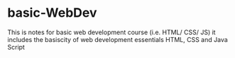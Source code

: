 # basic-WebDev
This is notes for basic web development course (i.e. HTML/ CSS/ JS)
it includes the basiscity of web development essentials HTML, CSS and Java Script
